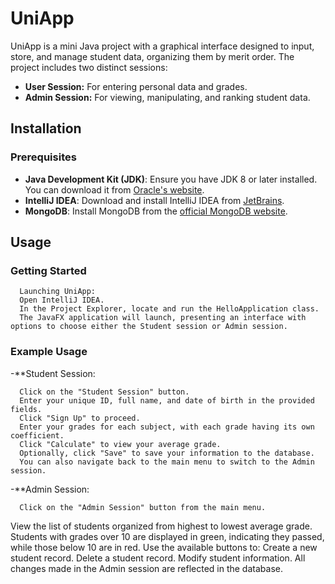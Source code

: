 # UniApp

UniApp is a mini Java project with a graphical interface designed to input, store, and manage student data, organizing them by merit order. The project includes two distinct sessions:

- **User Session:** For entering personal data and grades.
- **Admin Session:** For viewing, manipulating, and ranking student data.

## Installation

### Prerequisites

- **Java Development Kit (JDK)**: Ensure you have JDK 8 or later installed. You can download it from [Oracle's website](https://www.oracle.com/java/technologies/javase-downloads.html).
- **IntelliJ IDEA**: Download and install IntelliJ IDEA from [JetBrains](https://www.jetbrains.com/idea/download/).
- **MongoDB**: Install MongoDB from the [official MongoDB website](https://www.mongodb.com/try/download/community).

## Usage
### Getting Started
      Launching UniApp:
      Open IntelliJ IDEA.
      In the Project Explorer, locate and run the HelloApplication class.
      The JavaFX application will launch, presenting an interface with options to choose either the Student session or Admin session.
### Example Usage
-**Student Session:

      Click on the "Student Session" button.
      Enter your unique ID, full name, and date of birth in the provided fields.
      Click "Sign Up" to proceed.
      Enter your grades for each subject, with each grade having its own coefficient.
      Click "Calculate" to view your average grade.
      Optionally, click "Save" to save your information to the database.
      You can also navigate back to the main menu to switch to the Admin session.
-**Admin Session:

      Click on the "Admin Session" button from the main menu.
  View the list of students organized from highest to lowest average grade.
  Students with grades over 10 are displayed in green, indicating they passed, while those below 10 are in red.
  Use the available buttons to:
  Create a new student record.
  Delete a student record.
  Modify student information.
  All changes made in the Admin session are reflected in the database.
